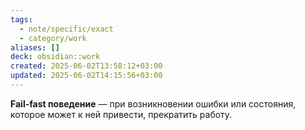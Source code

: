 ```yaml
---
tags:
  - note/specific/exact
  - category/work
aliases: []
deck: obsidian::work
created: 2025-06-02T13:58:12+03:00
updated: 2025-06-02T14:15:56+03:00
---
```


**Fail-fast поведение**
—
при возникновении ошибки или состояния, которое может к ней привести, прекратить работу.
